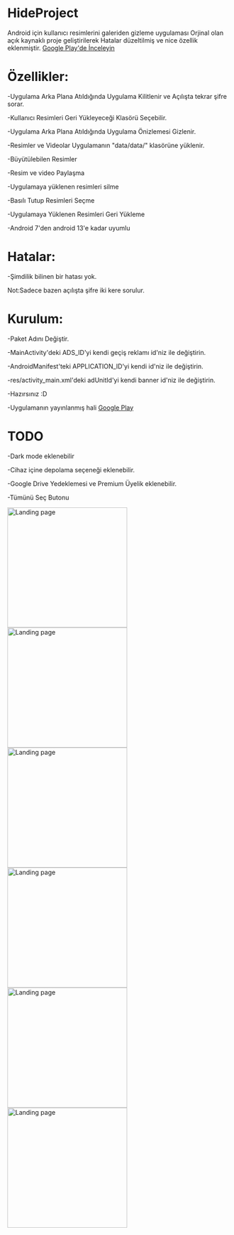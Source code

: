 # HideProject


Android için kullanıcı resimlerini galeriden gizleme uygulaması
Orjinal olan açık kaynaklı proje geliştirilerek Hatalar düzeltilmiş ve nice özellik eklenmiştir.
[Google Play'de İnceleyin](https://play.google.com/store/apps/details?id=com.a.s.hideAs)


# Özellikler:

-Uygulama Arka Plana Atıldığında Uygulama Kilitlenir ve Açılışta tekrar şifre sorar.

-Kullanıcı Resimleri Geri Yükleyeceği Klasörü Seçebilir.

-Uygulama Arka Plana Atıldığında Uygulama Önizlemesi Gizlenir.

-Resimler ve Videolar Uygulamanın "data/data/" klasörüne yüklenir.

-Büyütülebilen Resimler

-Resim ve video Paylaşma

-Uygulamaya yüklenen resimleri silme

-Basılı Tutup Resimleri Seçme

-Uygulamaya Yüklenen Resimleri Geri Yükleme

-Android 7'den android 13'e kadar uyumlu

# Hatalar:

-Şimdilik bilinen bir hatası yok.

Not:Sadece bazen açılışta şifre iki kere sorulur.

# Kurulum:

-Paket Adını Değiştir.

-MainActivity'deki ADS_ID'yi kendi geçiş reklamı id'niz ile değiştirin.

-AndroidManifest'teki APPLICATION_ID'yi kendi id'niz ile değiştirin.

-res/activity_main.xml'deki adUnitId'yi kendi banner id'niz ile değiştirin.

-Hazırsınız :D 

-Uygulamanın yayınlanmış hali [Google Play](https://play.google.com/store/apps/details?id=com.a.s.hideAs "Google Play")

# TODO 

-Dark mode eklenebilir

-Cihaz içine depolama seçeneği eklenebilir.

-Google Drive Yedeklemesi ve Premium Üyelik eklenebilir.

-Tümünü Seç Butonu

<img src="https://i.hizliresim.com/9wy5w4w.jpg" alt="Landing page" height="270px"> <img src="https://i.hizliresim.com/od21ufn.jpg" alt="Landing page" height="270px"> <img src="https://i.hizliresim.com/d0lzi5u.jpg" alt="Landing page" height="270px"> <img src="https://i.hizliresim.com/t0un63p.jpg" alt="Landing page" height="270px"> <img src="https://i.hizliresim.com/dr1f1ji.jpg" alt="Landing page" height="270px"> <img src="https://i.hizliresim.com/bxsmpkc.jpg" alt="Landing page" height="270px">







